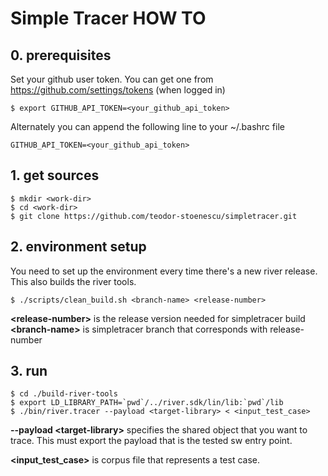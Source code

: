 # Simple Tracer HOW TO

## 0. prerequisites
Set your github user token. You can get one from https://github.com/settings/tokens (when logged in)

```
$ export GITHUB_API_TOKEN=<your_github_api_token>
```

Alternately you can append the following line to your ~/.bashrc file

```
GITHUB_API_TOKEN=<your_github_api_token>
```

## 1. get sources

```
$ mkdir <work-dir>
$ cd <work-dir>
$ git clone https://github.com/teodor-stoenescu/simpletracer.git
```
## 2. environment setup

You need to set up the environment every time there's a new river release. This also builds the river tools.
```
$ ./scripts/clean_build.sh <branch-name> <release-number>
```
**\<release-number\>** is the release version needed for simpletracer build  
**\<branch-name\>** is simpletracer branch that corresponds with release-number

## 3. run
```
$ cd ./build-river-tools
$ export LD_LIBRARY_PATH=`pwd`/../river.sdk/lin/lib:`pwd`/lib
$ ./bin/river.tracer --payload <target-library> < <input_test_case>
```
**--payload \<target-library\>** specifies the shared object that you want to trace. This must export the payload that is the tested sw entry point.

**\<input_test_case\>** is corpus file that represents a test case.
